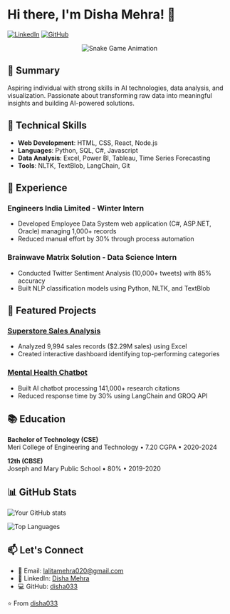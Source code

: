 # Hi there, I'm Disha Mehra! 👋

[![LinkedIn](https://img.shields.io/badge/LinkedIn-Connect-blue?style=flat&logo=linkedin)](https://www.linkedin.com/in/disha-mehra-aa6b3a203)
[![GitHub](https://img.shields.io/badge/GitHub-disha033-%23121011?style=flat&logo=github)](https://github.com/disha033)

<p align="center">
  <img src="https://github.com/disha033/disha033/blob/output/github-contribution-grid-snake.svg" alt="Snake Game Animation" />
</p>

## 📌 Summary
Aspiring individual with strong skills in AI technologies, data analysis, and visualization. Passionate about transforming raw data into meaningful insights and building AI-powered solutions.

## 🔧 Technical Skills
- **Web Development**: HTML, CSS, React, Node.js
- **Languages**: Python, SQL, C#, Javascript
- **Data Analysis**: Excel, Power BI, Tableau, Time Series Forecasting
- **Tools**: NLTK, TextBlob, LangChain, Git

## 💼 Experience
### **Engineers India Limited** - Winter Intern
- Developed Employee Data System web application (C#, ASP.NET, Oracle) managing 1,000+ records
- Reduced manual effort by 30% through process automation

### **Brainwave Matrix Solution** - Data Science Intern
- Conducted Twitter Sentiment Analysis (10,000+ tweets) with 85% accuracy
- Built NLP classification models using Python, NLTK, and TextBlob

## 🚀 Featured Projects
### [Superstore Sales Analysis](https://github.com/disha033/SA)
- Analyzed 9,994 sales records ($2.29M sales) using Excel
- Created interactive dashboard identifying top-performing categories

### [Mental Health Chatbot](https://github.com/disha033/M-H-CHAT)
- Built AI chatbot processing 141,000+ research citations
- Reduced response time by 30% using LangChain and GROQ API


## 📚 Education
**Bachelor of Technology (CSE)**  
Meri College of Engineering and Technology • 7.20 CGPA • 2020-2024

**12th (CBSE)**  
Joseph and Mary Public School • 80% • 2019-2020

## 📊 GitHub Stats
![Your GitHub stats](https://github-readme-stats.vercel.app/api?username=disha033&show_icons=true&theme=radical)

![Top Languages](https://github-readme-stats.vercel.app/api/top-langs/?username=disha033&layout=compact&theme=radical)

## 📫 Let's Connect
- 📧 Email: lalitamehra020@gmail.com
- 🔗 LinkedIn: [Disha Mehra](https://www.linkedin.com/in/disha-mehra-aa6b3a203)
- 💻 GitHub: [disha033](https://github.com/disha033)

⭐️ From [disha033](https://github.com/disha033)
